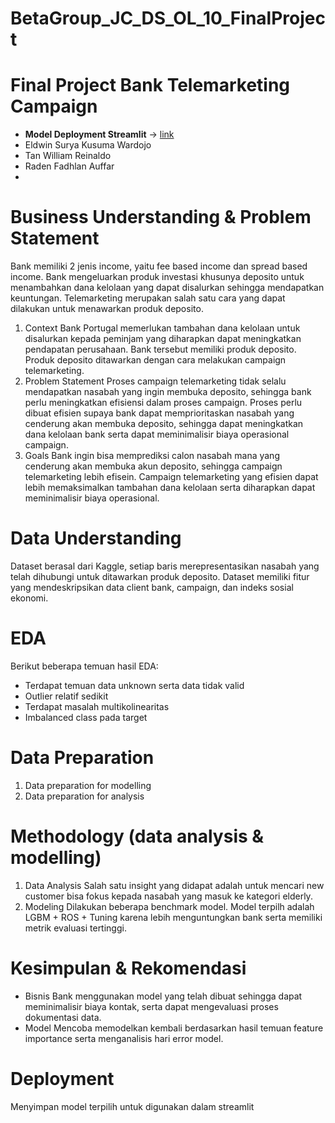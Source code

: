 # BetaGroup_JC_DS_OL_10_FinalProject

# Final Project Bank Telemarketing Campaign
- **Model Deployment Streamlit** -> [link]( https://deployment-final-project-b5npck77wodulypkulx8lw.streamlit.app/)
-	Eldwin Surya Kusuma Wardojo
-	Tan William Reinaldo
-	Raden Fadhlan Auffar
-	
# Business Understanding & Problem Statement
Bank memiliki 2 jenis income, yaitu fee based income dan spread based income. Bank mengeluarkan produk investasi khusunya deposito untuk menambahkan dana kelolaan yang dapat disalurkan sehingga mendapatkan keuntungan. Telemarketing merupakan salah satu cara yang dapat dilakukan untuk menawarkan produk deposito.
1.	Context
Bank Portugal memerlukan tambahan dana kelolaan untuk disalurkan kepada peminjam yang diharapkan dapat meningkatkan pendapatan perusahaan. Bank tersebut memiliki produk deposito. Produk deposito ditawarkan dengan cara melakukan campaign telemarketing.
2.	Problem Statement
Proses campaign telemarketing tidak selalu mendapatkan nasabah yang ingin membuka deposito, sehingga bank perlu meningkatkan efisiensi dalam proses campaign. Proses perlu dibuat efisien supaya bank dapat memprioritaskan nasabah yang cenderung akan membuka deposito, sehingga dapat meningkatkan dana kelolaan bank serta dapat meminimalisir biaya operasional campaign.
3.	Goals
Bank ingin bisa memprediksi calon nasabah mana yang cenderung akan membuka akun deposito, sehingga campaign telemarketing lebih efisein. Campaign telemarketing yang efisien dapat lebih memaksimalkan tambahan dana kelolaan serta diharapkan dapat meminimalisir biaya operasional.

# Data Understanding
Dataset berasal dari Kaggle, setiap baris merepresentasikan nasabah yang telah dihubungi untuk ditawarkan produk deposito. Dataset memiliki fitur yang mendeskripsikan data client bank, campaign, dan indeks sosial ekonomi.

# EDA
Berikut beberapa temuan hasil EDA:
-	Terdapat temuan data unknown serta data tidak valid
-	Outlier relatif sedikit
-	Terdapat masalah multikolinearitas 
-	Imbalanced class pada target

# Data Preparation
1.	Data preparation for modelling
2.	Data preparation for analysis

# Methodology (data analysis & modelling)
1.	Data Analysis
Salah satu insight yang didapat adalah untuk mencari new customer bisa fokus kepada nasabah yang masuk ke kategori elderly.
2.	Modeling
Dilakukan beberapa benchmark model. Model terpilh adalah LGBM + ROS + Tuning karena lebih menguntungkan bank serta memiliki metrik evaluasi tertinggi. 

# Kesimpulan & Rekomendasi 
-	Bisnis
Bank menggunakan model yang telah dibuat sehingga dapat meminimalisir biaya kontak, serta dapat mengevaluasi proses dokumentasi data.
-	Model
Mencoba memodelkan kembali berdasarkan hasil temuan feature importance serta menganalisis hari error model.

# Deployment
Menyimpan model terpilih untuk digunakan dalam streamlit
